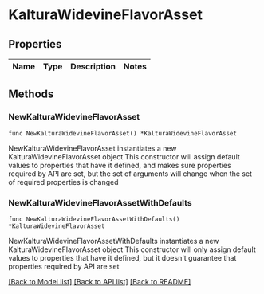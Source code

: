 # KalturaWidevineFlavorAsset

## Properties

Name | Type | Description | Notes
------------ | ------------- | ------------- | -------------

## Methods

### NewKalturaWidevineFlavorAsset

`func NewKalturaWidevineFlavorAsset() *KalturaWidevineFlavorAsset`

NewKalturaWidevineFlavorAsset instantiates a new KalturaWidevineFlavorAsset object
This constructor will assign default values to properties that have it defined,
and makes sure properties required by API are set, but the set of arguments
will change when the set of required properties is changed

### NewKalturaWidevineFlavorAssetWithDefaults

`func NewKalturaWidevineFlavorAssetWithDefaults() *KalturaWidevineFlavorAsset`

NewKalturaWidevineFlavorAssetWithDefaults instantiates a new KalturaWidevineFlavorAsset object
This constructor will only assign default values to properties that have it defined,
but it doesn't guarantee that properties required by API are set


[[Back to Model list]](../README.md#documentation-for-models) [[Back to API list]](../README.md#documentation-for-api-endpoints) [[Back to README]](../README.md)


